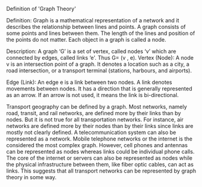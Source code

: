 Definition of 'Graph Theory'

Definition: Graph is a mathematical representation of a network and it describes the relationship between lines and points. A graph consists of some points and lines between them. The length of the lines and position of the points do not matter. Each object in a graph is called a node.

Description: A graph ‘G’ is a set of vertex, called nodes ‘v’ which are connected by edges, called links ‘e'. Thus G= (v , e).
Vertex (Node): A node v is an intersection point of a graph. It denotes a location such as a city, a road intersection, or a transport terminal (stations, harbours, and airports).

Edge (Link): An edge e is a link between two nodes. A link denotes movements between nodes. It has a direction that is generally represented as an arrow. If an arrow is not used, it means the link is bi-directional.

Transport geography can be defined by a graph. Most networks, namely road, transit, and rail networks, are defined more by their links than by nodes. But it is not true for all transportation networks. For instance, air networks are defined more by their nodes than by their links since links are mostly not clearly defined. A telecommunication system can also be represented as a network. Mobile telephone networks or the internet is the considered the most complex graph. However, cell phones and antennas can be represented as nodes whereas links could be individual phone calls. The core of the internet or servers can also be represented as nodes while the physical infrastructure between them, like fiber optic cables, can act as links. This suggests that all transport networks can be represented by graph theory in some way. 